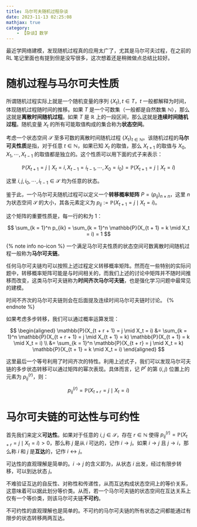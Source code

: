 ```yaml
---
title: 马尔可夫随机过程杂谈
date: 2023-11-13 02:25:08
mathjax: true
category:
    - 【杂谈】数学
---
```


最近学网络建模，发现随机过程真的应用太广了，尤其是马尔可夫过程，在之前的 RL 笔记里面也有提到但是没写很多，这次想着还是稍微做点总结比较好。

<!-- more -->

# 随机过程与马尔可夫性质

所谓随机过程实际上就是一个随机变量的序列 $\{X_t\}, t \in T$，$t$ 一般都解释为时间，体现随机过程随时间的推移。如果 $T$ 是一个可数集（一般都是自然数集 $\mathbb{N}$），那么这就是**离散时间随机过程**。如果 $T$ 是 $\mathbb{R}$ 上的一段区间，那么这就是**连续时间随机过程**。随机变量 $X_t$ 的所有可能取值构成的集合称为**状态空间**。

考虑一个状态空间 $\mathcal{S}$ 至多可数的离散时间随机过程 $\{X_t\}_{t \in \mathbb{N}}$。该随机过程的**马尔可夫性质**是指，对于任意 $t \in \mathbb{N}$，如果已知 $X_t$ 的取值，那么 $X_{t + 1}$ 的取值与 $X_0, X_1, \cdots, X_{t - 1}$ 的取值都是独立的。这个性质可以用下面的式子来表示：

$$
\mathbb{P}(X_{t + 1} = j \mid X_t = i, X_{t - 1} = i_{t - 1}, \cdots, X_0 = i_0) = \mathbb{P}(X_{t + 1} = j \mid X_t = i)
$$

这里 $i, j, i_0, \cdots, i_{t - 1} \in \mathcal{S}$ 均为任意的状态。

鉴于此，一个马尔可夫随机过程可以定义一个**转移概率矩阵** $P = (p_{ij})_{n \times n}$，这里 $n$ 为状态空间 $\mathcal{S}$ 的大小，其各元素定义为 $p_{ij} := \mathbb{P}(X_{t + 1} = j \mid X_t = i)$。

这个矩阵的重要性质是，每一行的和为 $1$：

$$
\sum_{k = 1}^n p_{ik} = \sum_{k = 1}^n \mathbb{P}(X_{t + 1} = k \mid X_t = i) = 1
$$

{% note info no-icon %}
一个满足马尔可夫性质的状态空间可数离散时间随机过程一般称为**马尔可夫链**。

任何马尔可夫链均可以按照上述过程定义转移概率矩阵。然而在一些特别的实际问题中，转移概率矩阵可能是与时间相关的，而我们上述的讨论中矩阵并不随时间推移而改变，这类马尔可夫链称为**时间齐次马尔可夫链**，也是强化学习问题中最常见的建模。

时间不齐次的马尔可夫链则会在后面提及连续时间马尔可夫链时讨论。
{% endnote %}

如果考虑多步转移，我们可以通过概率运算发现：

$$
\begin{aligned}
\mathbb{P}(X_{t + r + 1} = j \mid X_t = i) &= \sum_{k = 1}^n \mathbb{P}(X_{t + r + 1} = j \mid X_{t + 1} = k) \mathbb{P}(X_{t + 1} = k \mid X_t = i) \\
&= \sum_{k = 1}^n \mathbb{P}(X_{t + r} = j \mid X_t = k) \mathbb{P}(X_{t + 1} = k \mid X_t = i)
\end{aligned}
$$

这里最后一个等号利用了时间齐次的特性。利用上述式子，我们可以发现马尔可夫链的多步状态转移可以通过矩阵的幂次表现。具体而言，记 $P^r$ 的第 $(i, j)$ 位置上的元素为 $p^{(r)}_{ij}$，则：

$$
p^{(r)}_{ij} = \mathbb{P}(X_{t + r} = j \mid X_t = i)
$$

# 马尔可夫链的可达性与可约性

首先我们来定义**可达性**。如果对于任意的 $i, j \in \mathcal{S}$，存在 $r \in \mathbb{N}$ 使得 $p^{(r)}_{ij} = \mathbb{P}(X_{t + r} = j \mid X_t = i) > 0$，那么称 $j$ 是从 $i$ 可达的，记作 $i \to j$。如果 $i \to j$ 且 $j \to i$，那么称 $i$ 和 $j$ 是**互达**的，记作 $i \leftrightarrow j$。

可达性的直观理解是简单的。$i \to j$ 的含义即为，从状态 $i$ 出发，经过有限步转移，可以到达状态 $j$。

不难验证互达的自反性、对称性和传递性，从而互达构成状态空间上的等价关系，这意味着可以据此划分等价类。从而，若一个马尔可夫链的状态空间在互达关系上仅有一个等价类，则该马尔可夫链**不可约**。

不可约性的直观理解也是简单的。不可约的马尔可夫链的所有状态之间都能通过有限步的状态转移两两互达。
